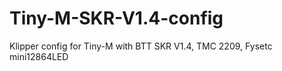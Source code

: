 # Tiny-M-SKR-V1.4-config
Klipper config for Tiny-M with BTT SKR V1.4, TMC 2209, Fysetc mini12864LED
